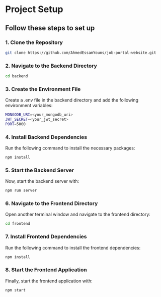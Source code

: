 # Project Setup

## Follow these steps to set up

### 1. Clone the Repository

```bash
git clone https://github.com/AhmedEssamYouns/job-portal-website.git
```

### 2. Navigate to the Backend Directory

```bash
cd backend
```

### 3. Create the Environment File

Create a .env file in the backend directory and add the following environment variables:

```bash
MONGODB_URI=<your_mongodb_uri>
JWT_SECRET=<your_jwt_secret>
PORT=5000
```

### 4. Install Backend Dependencies

Run the following command to install the necessary packages:

```bash
npm install
```

### 5. Start the Backend Server

Now, start the backend server with:

```bash
npm run server
```

### 6. Navigate to the Frontend Directory

Open another terminal window and navigate to the frontend directory:

```bash
cd frontend
```

### 7. Install Frontend Dependencies

Run the following command to install the frontend dependencies:

```bash
npm install
```

### 8. Start the Frontend Application

Finally, start the frontend application with:

```bash
npm start
```
